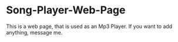 # Song-Player-Web-Page
This is a web page, that is used as an Mp3 Player.
If you want to add anything, message me.
